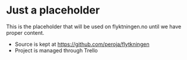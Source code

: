 # Just a placeholder
This is the placeholder that will be used on flyktningen.no until we have proper content.
* Source is kept at https://github.com/peroja/flytkningen
* Project is managed through Trello